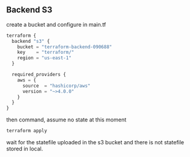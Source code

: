 ## Backend S3

create a bucket and configure in main.tf

```js
terraform {
  backend "s3" {
    bucket = "terraform-backend-090688"
    key    = "terraform/"
    region = "us-east-1"
  }

  required_providers {
    aws = {
      source  = "hashicorp/aws"
      version = "~>4.0.0"
    }
  }
}

```

then command, assume no state at this moment

```bash
terraform apply
```

wait for the statefile uploaded in the s3 bucket and there is not statefile stored in local.
